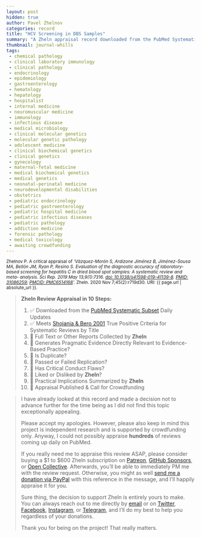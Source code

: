 ```yaml
---
layout: post
hidden: true
author: Pavel Zhelnov
categories: record
title: "HCV Screening in DBS Samples"
summary: "A Zheln appraisal record downloaded from the PubMed Systematic Subset daily updates."
thumbnail: journal-whills
tags:
 - chemical pathology
 - clinical laboratory immunology
 - clinical pathology
 - endocrinology
 - epidemiology
 - gastroenterology
 - hematology
 - hepatology
 - hospitalist
 - internal medicine
 - neuromuscular medicine
 - immunology
 - infectious disease
 - medical microbiology
 - clinical molecular genetics
 - molecular genetic pathology
 - adolescent medicine
 - clinical biochemical genetics
 - clinical genetics
 - gynecology
 - maternal-fetal medicine
 - medical biochemical genetics
 - medical genetics
 - neonatal-perinatal medicine
 - neurodevelopmental disabilities
 - obstetrics
 - pediatric endocrinology
 - pediatric gastroenterology
 - pediatric hospital medicine
 - pediatric infectious diseases
 - pediatric pathology
 - addiction medicine
 - forensic pathology
 - medical toxicology
 - awaiting crowdfunding
---
```


<small id="citation">Zhelnov P. A critical appraisal of _‘Vázquez-Morón S, Ardizone Jiménez B, Jiménez-Sousa MA, Bellón JM, Ryan P, Resino S. Evaluation of the diagnostic accuracy of laboratory-based screening for hepatitis C in dried blood spot samples: A systematic review and meta- analysis. Sci Rep. 2019 May 13;9(1):7316. [doi: 10.1038/s41598-019-41139-8](https://doi.org/10.1038/s41598-019-41139-8). [PMID: 31086259](https://pubmed.gov/31086259); [PMCID: PMC6514168](https://ncbi.nlm.nih.gov/pmc/PMC6514168)’._ Zheln. 2020 Nov 7;45(2):r719d30. URI: {{ page.url | absolute_url }}.</small>

> **Zheln Review Appraisal in 10 Steps:**
>
> 1. ✅ Downloaded from the [PubMed Systematic Subset](https://github.com/p1m-ortho/qs-global-ortho-search-queries/blob/global-sr-query/README.md) Daily Updates
> 2. ✅ Meets [Shojania & Bero 2001](https://www.researchgate.net/publication/11820967_Taking_Advantage_of_the_Explosion_of_Systematic_Reviews_An_Efficient_MEDLINE_Search_Strategy) True Positive Criteria for Systematic Reviews by Title
> 3. 🔄 Full Text or Other Reports Collected by **Zheln**
> 4. 🔄 Generates Pragmatic Evidence Directly Relevant to Evidence-Based Practice?
> 5. 🔄 Is Duplicate?
> 6. 🔄 Passed or Failed Replication?
> 7. 🔄 Has Critical Conduct Flaws?
> 8. 🔄 Liked or Disliked by **Zheln**?
> 9. 🔄 Practical Implications Summarized by **Zheln**
> 10. 🔄 Appraisal Published & Call for Crowdfunding

> I have already looked at this record and made a decision not to advance further for the time being as I did not find this topic exceptionally appealing.
>
> Please accept my apologies. However, please also keep in mind this project is independent research and is supported by crowdfunding only. Anyway, I could not possibly appraise **hundreds** of reviews coming up daily on PubMed.
> 
> If you really need me to appraise this review ASAP, please consider buying a $1 to $600 Zheln subscription on [Patreon](https://patreon.com/zheln), [GitHub Sponsors](https://github.com/sponsors/drzhelnov), or [Open Collective](https://opencollective.com/zheln). Afterwards, you’ll be able to immediately PM me with the review request. Otherwise, you might as well [send me a donation via PayPal](https://paypal.me/pjelnov) with this reference in the message, and I’ll happily appraise it for you.
> 
> Sure thing, the decision to support Zheln is entirely yours to make. You can always reach out to me directly by [email](mailto:pavel@zheln.com) or on [Twitter](https://twitter.com/drzhelnov), [Facebook](https://facebook.com/drzhelnov), [Instagram](https://instagram.com/igzheln), or [Telegram](https://t.me/drzhelnov), and I’ll do my best to help you regardless of your donations.
> 
> Thank you for being on the project! That really matters.
